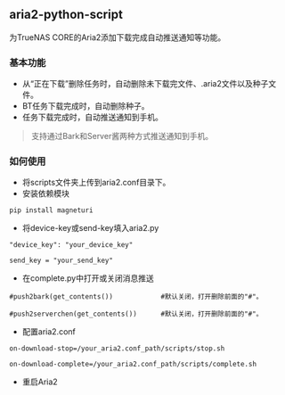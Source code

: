 ## aria2-python-script
为TrueNAS CORE的Aria2添加下载完成自动推送通知等功能。
### 基本功能
- 从“正在下载”删除任务时，自动删除未下载完文件、.aria2文件以及种子文件。
- BT任务下载完成时，自动删除种子。
- 任务下载完成时，自动推送通知到手机。
> 支持通过Bark和Server酱两种方式推送通知到手机。
### 如何使用
- 将scripts文件夹上传到aria2.conf目录下。
- 安装依赖模块

`pip install magneturi`

- 将device-key或send-key填入aria2.py

`"device_key": "your_device_key"`

`send_key = "your_send_key"`

- 在complete.py中打开或关闭消息推送

`#push2bark(get_contents())            #默认关闭，打开删除前面的"#"。`

`#push2serverchen(get_contents())      #默认关闭，打开删除前面的"#"。`

- 配置aria2.conf

`on-download-stop=/your_aria2.conf_path/scripts/stop.sh`

`on-download-complete=/your_aria2.conf_path/scripts/complete.sh`

- 重启Aria2
